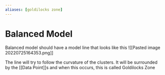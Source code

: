 ```yaml
---
aliases: [goldilocks zone]
---
```

# Balanced Model
Balanced model should have a model line that looks like this
![[Pasted image 20220725164353.png]]

The line will try to follow the curvature of the clusters. It will be surrounded by the [[Data Point]]s and when this occurs, this is called Goldilocks Zone